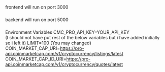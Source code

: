 ###
frontend will run on port 3000
###
backend will run on port 5000
###
Environment Variables
CMC_PRO_API_KEY=YOUR_API_KEY<br>
(I should not have put rest of the below variables but i have added initially so i left it)
LIMIT=100 (You may changed)<br>
COIN_MARKET_CAP_URI=https://pro-api.coinmarketcap.com/v1/cryptocurrency/listings/latest<br>
COIN_MARKET_CAP_ID_URI=https://pro-api.coinmarketcap.com/v1/cryptocurrency/quotes/latest
